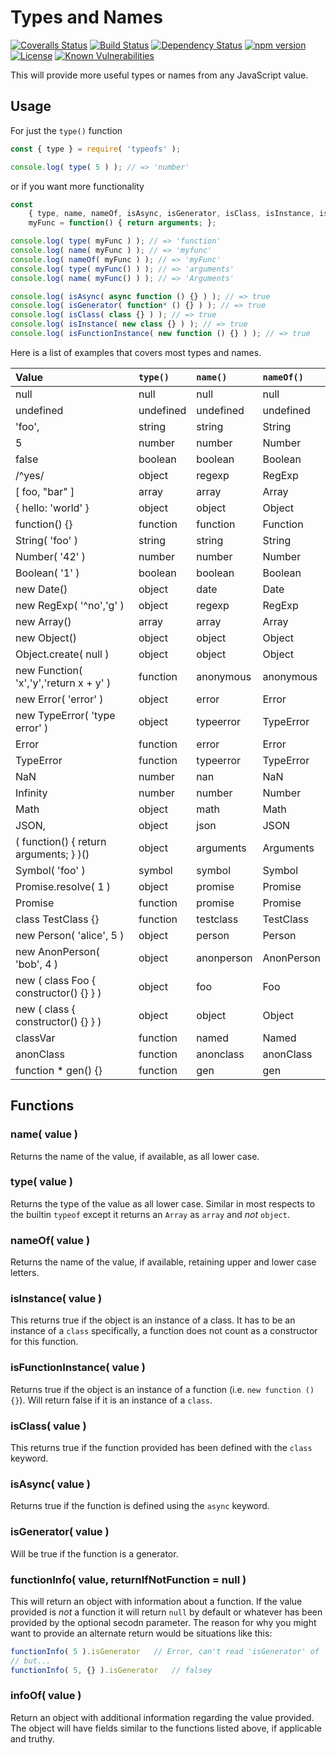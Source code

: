 Types and Names
===============

[![Coveralls Status][coveralls-image]][coveralls-url] [![Build Status][travis-image]][travis-url]  [![Dependency Status][depstat-image]][depstat-url] [![npm version][npm-image]][npm-url] [![License][license-image]][license-url] [![Known Vulnerabilities][snyk-image]][snyk-url]

This will provide more useful types or names from any JavaScript value.

## Usage
For just the `type()` function
```js
const { type } = require( 'typeofs' );

console.log( type( 5 ) ); // => 'number'
```
or if you want more functionality
```js
const 
    { type, name, nameOf, isAsync, isGenerator, isClass, isInstance, isFunctionInstance } = require( 'typeofs' ),
    myFunc = function() { return arguments; };

console.log( type( myFunc ) ); // => 'function'
console.log( name( myFunc ) ); // => 'myfunc'
console.log( nameOf( myFunc ) ); // => 'myFunc'
console.log( type( myFunc() ) ); // => 'arguments'
console.log( name( myFunc() ) ); // => 'Arguments'

console.log( isAsync( async function () {} ) ); // => true
console.log( isGenerator( function* () {} ) ); // => true
console.log( isClass( class {} ) ); // => true
console.log( isInstance( new class {} ) ); // => true
console.log( isFunctionInstance( new function () {} ) ); // => true

```
Here is a list of examples that covers most types and names.

| Value | `type()` | `name()` | `nameOf()` |
| :--- | :--- | :--- | :--- |
| null | null | null | null |
| undefined | undefined | undefined | undefined |
| 'foo', | string | string | String |
| 5 | number | number | Number |
| false | boolean | boolean | Boolean |
| /^yes/ | object | regexp | RegExp |
| [ foo, "bar" ] | array | array | Array |
| { hello: 'world' } | object | object | Object |
| function() {} | function | function | Function |
| String( 'foo' ) | string | string | String |
| Number( '42' ) | number | number | Number |
| Boolean( '1' ) | boolean | boolean | Boolean |
| new Date() | object | date | Date |
| new RegExp( '^no','g' ) | object | regexp | RegExp |
| new Array() | array | array | Array |
| new Object() | object | object | Object |
| Object.create( null ) | object | object | Object |
| new Function( 'x','y','return x + y' ) | function | anonymous | anonymous |
| new Error( 'error' ) | object | error | Error |
| new TypeError( 'type error' ) | object | typeerror | TypeError |
| Error | function | error | Error |
| TypeError | function | typeerror | TypeError |
| NaN | number | nan | NaN |
| Infinity | number | number | Number |
| Math | object | math | Math |
| JSON, | object | json | JSON |
| ( function() { return arguments; } )() | object | arguments | Arguments |
| Symbol( 'foo' ) | symbol | symbol | Symbol |
| Promise.resolve( 1 ) | object | promise | Promise |
| Promise | function | promise | Promise |
| class TestClass {} | function | testclass | TestClass |
| new Person( 'alice', 5 ) | object | person | Person |
| new AnonPerson( 'bob', 4 ) | object | anonperson | AnonPerson |
| new ( class Foo { constructor() {} } ) | object | foo | Foo |
| new ( class { constructor() {} } ) | object | object | Object |
| classVar | function | named | Named |
| anonClass | function | anonclass | anonClass |
| function * gen() {} | function | gen | gen |

## Functions

### name( value )
Returns the name of the value, if available, as all lower case.

### type( value )
Returns the type of the value as all lower case. Similar in most respects to the
builtin `typeof` except it returns an `Array` as `array` and _not_ `object`.

### nameOf( value )
Returns the name of the value, if available, retaining upper and lower case letters.

### isInstance( value )
This returns true if the object is an instance of a class. It has to be an instance of a `class` specifically,
a function does not count as a constructor for this function.

### isFunctionInstance( value )
Returns true if the object is an instance of a function (i.e. `new function () {}`). Will return
false if it is an instance of a `class`.

### isClass( value )
This returns true if the function provided has been defined with the `class` keyword.

### isAsync( value )
Returns true if the function is defined using the `async` keyword.

### isGenerator( value )
Will be true if the function is a generator.

### functionInfo( value, returnIfNotFunction = null )
This will return an object with information about a function. If the value provided is _not_ a function
it will return `null` by default or whatever has been provided by the optional secodn parameter. The reason
for why you might want to provide an alternate return would be situations like this:
```js
functionInfo( 5 ).isGenerator   // Error, can't read 'isGenerator' of 'null'
// but...
functionInfo( 5, {} ).isGenerator   // falsey
```

### infoOf( value )
Return an object with additional information regarding the value provided. The object will have fields similar
to the functions listed above, if applicable and truthy.

[coveralls-url]: https://coveralls.io/github/julianjensen/typeofs?branch=master
[travis-url]: https://travis-ci.org/julianjensen/typeofs
[snyk-url]: https://snyk.io/test/github/julianjensen/typeofs
[license-image]: https://img.shields.io/badge/license-MIT-brightgreen.svg
[snyk-image]: https://snyk.io/test/github/julianjensen/typeofs/badge.svg
[travis-image]: http://img.shields.io/travis/julianjensen/typeofs.svg
[license-url]: https://github.com/julianjensen/typeofs/blob/master/LICENSE
[coveralls-image]: https://coveralls.io/repos/github/julianjensen/typeofs/badge.png?branch=master
[depstat-url]: https://gemnasium.com/github.com/julianjensen/typeofs
[depstat-image]: https://gemnasium.com/badges/github.com/julianjensen/typeofs.svg
[npm-image]: https://badge.fury.io/js/typeofs.svg
[npm-url]: https://badge.fury.io/js/typeofs
